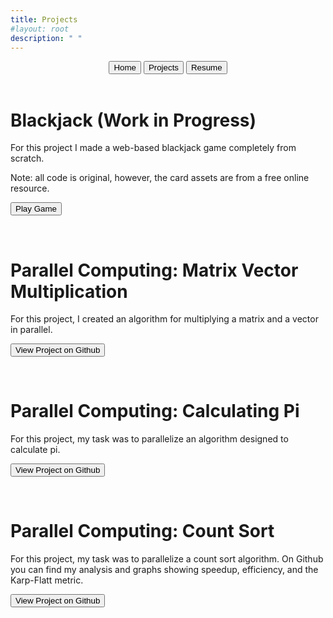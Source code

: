 ```yaml
---
title: Projects
#layout: root
description: " "
---
```


<div class="menu" style="text-align: center;">
  <a href="index.html"><button>Home</button></a>
  <a href="projects.html"><button class="selected">Projects</button></a>
  <a href="resume.html"><button>Resume</button></a>
</div>

<br>

<div id="BlackJack">
  <h1>Blackjack (Work in Progress)</h1>

  <p>For this project I made a web-based blackjack game completely from scratch.</p>
  <p>Note: all code is original, however, the card assets are from a free online resource.</p>

  <a href="../card.html"><button>Play Game</button></a>
</div>

<br>

<div id="ParallelMatrix">
  <h1>Parallel Computing: Matrix Vector Multiplication</h1>

  <p>For this project, I created an algorithm for multiplying a matrix and a vector in parallel.</p>

  <a href="https://github.com/Isaac-J-Roebke/Parallel_Matrix_Vector_Multiplication"><button>View Project on Github</button></a>
<div>

<br>

<div id="ParallelPi">
  <h1>Parallel Computing: Calculating Pi</h1>

  <p>For this project, my task was to parallelize an algorithm designed to calculate pi.</p>

  <a href="https://github.com/Isaac-J-Roebke/ParallelPi"><button>View Project on Github</button></a>
</div>

<br>

<div id="ParallelCountSort">
  <h1>Parallel Computing: Count Sort</h1>

  <p>For this project, my task was to parallelize a count sort algorithm. On Github you can find my analysis and graphs showing speedup, efficiency, and the Karp-Flatt metric.</p>

  <a href="https://github.com/Isaac-J-Roebke/Parallel-Count-Sort"><button>View Project on Github</button></a>
</div>

